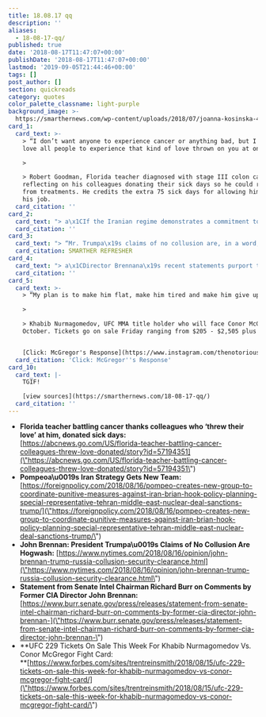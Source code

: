 ```yaml
---
title: 18.08.17 qq
description: ''
aliases:
  - 18-08-17-qq/
published: true
date: '2018-08-17T11:47:07+00:00'
publishDate: '2018-08-17T11:47:07+00:00'
lastmod: '2019-09-05T21:44:46+00:00'
tags: []
post_author: []
section: quickreads
category: quotes
color_palette_classname: light-purple
background_image: >-
  https://smarthernews.com/wp-content/uploads/2018/07/joanna-kosinska-478198-unsplash-scaled.jpg
card_1:
  card_text: >-
    > “I don’t want anyone to experience cancer or anything bad, but I would
    love all people to experience that kind of love thrown on you at once.”

    > 

    > Robert Goodman, Florida teacher diagnosed with stage III colon cancer,
    reflecting on his colleagues donating their sick days so he could recover
    from treatments. He credits the extra 75 sick days for allowing him to keep
    his job.
  card_citation: ''
card_2:
  card_text: "> a\x1CIf the Iranian regime demonstrates a commitment to make fundamental changes in its behavior, then the president is prepared to engage in dialogue in order to find solutions.”\n> \n> Brian Hook, current director of policy planning at the State Department, who will now lead a newly announced 'Iran Action Group' to focus on Iran-U.S. relations."
  card_citation: ''
card_3:
  card_text: "> “Mr. Trumpa\x19s claims of no collusion are, in a word, hogwash.”\n> \n> Fmr. CIA Dir. John Brennan in a New York Times op-ed reacting to Pres. Trump revoking his security clearance. When asked during a 2017 Congressional hearing if there was collusion between Russia & the Trump campaign Brennan said \"I don't know...\"\n\n[SMARTHER REFRESHER](https://smarthernews.com/18-08-16-who-keeps-our-secrets/)"
  card_citation: SMARTHER REFRESHER
card_4:
  card_text: "> a\x1CDirector Brennana\x19s recent statements purport to know as fact that the Trump campaign colluded with a foreign power…. If his statement is based on intelligence he has seen since leaving office, it constitutes an intelligence breach. If he has some other personal knowledge of or evidence of collusion, it should be disclosed to the Special Counsel, notA _TheA New York Times._“\n> \n> Sen. Richard Burr (R-NC)"
  card_citation: ''
card_5:
  card_text: >-
    > “My plan is to make him flat, make him tired and make him give up.”

    > 

    > Khabib Nurmagomedov, UFC MMA title holder who will face Conor McGregor in
    October. Tickets go on sale Friday ranging from $205 - $2,505 plus fees.


    [Click: McGregor's Response](https://www.instagram.com/thenotoriousmma/)
  card_citation: 'Click: McGregor''s Response'
card_10:
  card_text: |-
    TGIF!

    [view sources](https://smarthernews.com/18-08-17-qq/)
  card_citation: ''
---
```

*   **Florida teacher battling cancer thanks colleagues who ‘threw their love’ at him, donated sick days:**  
    [https://abcnews.go.com/US/florida-teacher-battling-cancer-colleagues-threw-love-donated/story?id=57194351](\"https://abcnews.go.com/US/florida-teacher-battling-cancer-colleagues-threw-love-donated/story?id=57194351\")
*   **Pompeoa\\u0019s Iran Strategy Gets New Team:**  
    [https://foreignpolicy.com/2018/08/16/pompeo-creates-new-group-to-coordinate-punitive-measures-against-iran-brian-hook-policy-planning-special-representative-tehran-middle-east-nuclear-deal-sanctions-trump/](\"https://foreignpolicy.com/2018/08/16/pompeo-creates-new-group-to-coordinate-punitive-measures-against-iran-brian-hook-policy-planning-special-representative-tehran-middle-east-nuclear-deal-sanctions-trump/\")
*   **John Brennan: President Trumpa\\u0019s Claims of No Collusion Are Hogwash:** [https://www.nytimes.com/2018/08/16/opinion/john-brennan-trump-russia-collusion-security-clearance.html](\"https://www.nytimes.com/2018/08/16/opinion/john-brennan-trump-russia-collusion-security-clearance.html\")
*   **Statement from Senate Intel Chairman Richard Burr on Comments by Former CIA Director John Brennan:**  
    [https://www.burr.senate.gov/press/releases/statement-from-senate-intel-chairman-richard-burr-on-comments-by-former-cia-director-john-brennan-](\"https://www.burr.senate.gov/press/releases/statement-from-senate-intel-chairman-richard-burr-on-comments-by-former-cia-director-john-brennan-\")
*   **UFC 229 Tickets On Sale This Week For Khabib Nurmagomedov Vs. Conor McGregor Fight Card:  
    **[https://www.forbes.com/sites/trentreinsmith/2018/08/15/ufc-229-tickets-on-sale-this-week-for-khabib-nurmagomedov-vs-conor-mcgregor-fight-card/](\"https://www.forbes.com/sites/trentreinsmith/2018/08/15/ufc-229-tickets-on-sale-this-week-for-khabib-nurmagomedov-vs-conor-mcgregor-fight-card/\")